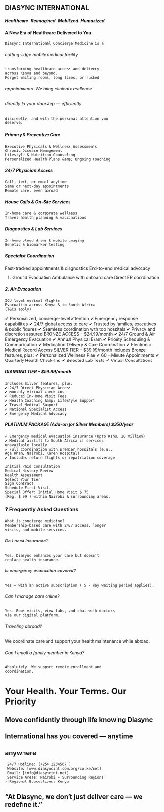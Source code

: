## DIASYNC INTERNATIONAL

##### Healthcare. Reimagined. Mobilized. Humanized

#### A New Era of Healthcare Delivered to You

```
Diasync International Concierge Medicine is a
```

###### cutting-edge mobile medical facility

```
transforming healthcare access and delivery
across Kenya and beyond.
Forget waiting rooms, long lines, or rushed
```

###### appointments. We bring clinical excellence

###### directly to your doorstep — efficiently

```
discreetly, and with the personal attention you
deserve.
```

###

##### Primary & Preventive Care

```
Executive Physicals & Wellness Assessments
Chronic Disease Management
Lifestyle & Nutrition Counseling
Personalized Health Plans &amp; Ongoing Coaching
```

##### 24/7 Physician Access

```
Call, text, or email anytime
Same or next-day appointments
Remote care, even abroad
```

##### House Calls & On-Site Services

```
In-home care & corporate wellness
Travel health planning & vaccinations
```

##### Diagnostics & Lab Services

```
In-home blood draws & mobile imaging
Genetic & biomarker testing
```

##### Specialist Coordination

Fast-tracked appointments & diagnostics
End-to-end medical advocacy

1. Ground Evacuation
Ambulance with onboard care
Direct ER coordination

##### 2. Air Evacuation

```
ICU-level medical flights
Evacuation across Kenya & to South Africa
(T&Cs apply)
```

✔ Personalized, concierge-level attention
✔ Emergency response capabilities
✔ 24/7 global access to care
✔ Trusted by families, executives & public figures
✔ Seamless coordination with top hospitals
✔ Privacy and discretion assured
BRONZE ACCESS – $24.99/month
✔ 24/7 Ground & Air Emergency Evacuation
✔ Annual Physical Exam
✔ Priority Scheduling & Communication
✔ Medication Delivery & Care Coordination
✔ Electronic Medical Record Access
SILVER TIER – $39.99/month
Includes Bronze features, plus:
✔ Personalized Wellness Plan
✔ 60 - Minute Appointments
✔ Quarterly Health Check-Ins
✔ Selected Lab Tests
✔ Virtual Consultations

##### DIAMOND TIER – $59.99/month

```
Includes Silver features, plus:
✔ 24/7 Direct Physician Access
✔ Monthly Virtual Check-Ins
✔ Reduced In-Home Visit Fees
✔ Health Coaching &amp; Lifestyle Support
✔ Travel Medical Support
✔ National Specialist Access
✔ Emergency Medical Advocacy
```

##### PLATINUM PACKAGE (Add-on for Silver Members) $350/year

```
✔ Emergency medical evacuation insurance (Upto Kshs. 20 million)
✔ Medical airlift to South Africa if services
unavailable locally
✔ Full coordination with premier hospitals (e.g.,
Aga Khan, Nairobi, Karen Hospital)
✔ Includes return flights or repatriation coverage
```

```
Initial Paid Consultation
Medical History Review
Health Assessment
Select Your Tier
Sign Contract
Schedule First Visit.
Special Offer: Initial Home Visit $ 75
(Reg. $ 99 ) within Nairobi & surrounding areas.
```

### ❓ Frequently Asked Questions

```
What is concierge medicine?
Membership-based care with 24/7 access, longer
visits, and mobile services.
```

###### Do I need insurance?

```
Yes. Diasync enhances your care but doesn’t
replace health insurance.
```

###### Is emergency evacuation covered?

```
Yes – with an active subscription ( 5 - day waiting period applies).
```

###### Can I manage care online?

```
Yes. Book visits, view labs, and chat with doctors
via our digital platform.
```

###### Traveling abroad?

We coordinate care and support your health maintenance while abroad.

###### Can I enroll a family member in Kenya?

```
Absolutely. We support remote enrollment and
coordination.
```

# Your Health. Your Terms. Our Priority

## Move confidently through life knowing Diasync

## International has you covered — anytime

## anywhere

```
 24/7 Hotline: [+254 1234567 ]
 Website: [www.diasyncint.com/org/co.ke/net]
 Email: [info@diasyncint.net]
 Service Areas: Nairobi + Surrounding Regions
✈ Regional Evacuations: Kenya
```

## “At Diasync, we don’t just deliver care — we redefine it.”
